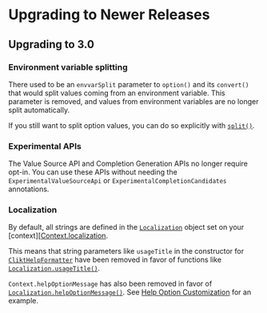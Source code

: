 # Upgrading to Newer Releases

## Upgrading to 3.0

### Environment variable splitting

There used to be an `envvarSplit` parameter to `option()` and its `convert()` that would split
values coming from an environment variable. This parameter is removed, and values from environment
variables are no longer split automatically.

If you still want to split option values, you can do so explicitly with [`split()`][split].

### Experimental APIs

The Value Source API and Completion Generation APIs no longer require opt-in. You can use these APIs
without needing the `ExperimentalValueSourceApi` or `ExperimentalCompletionCandidates` annotations.

### Localization

By default, all strings are defined in the [`Localization`][Localization] object set on your
[context][[Context.localization]. 

This means that string parameters like `usageTitle` in the constructor for
[`CliktHelpFormatter`][CliktHelpFormatter] have been removed in favor of functions like
[`Localization.usageTitle()`][Localization.usageTitle].

`Context.helpOptionMessage` has also been removed in favor of
[`Localization.helpOptionMessage()`][Localization.helpOptionMessage]. See [Help Option
Customization][help-option-custom] for an example.


[CliktHelpFormatter]:               api/clikt/com.github.ajalt.clikt.output/-clikt-help-formatter/index.md
[Context.localization]:             api/clikt/com.github.ajalt.clikt.core/-context/-builder/localization.md
[help-option-custom]:               documenting.md#help-option-customization
[Localization]:                     api/clikt/com.github.ajalt.clikt.output/-localization/index.md
[Localization.usageTitle]:          api/clikt/com.github.ajalt.clikt.output/-localization/usage-title.md
[Localization.helpOptionMessage]:   api/clikt/com.github.ajalt.clikt.output/-localization/help-option-message.md
[split]:                            api/clikt/com.github.ajalt.clikt.parameters.options/split.md
